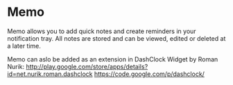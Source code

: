 Memo
====

Memo allows you to add quick notes and create reminders in your notification tray. All notes are stored and can be viewed, edited or deleted at a later time. 

Memo can aslo be added as an extension in DashClock Widget by Roman Nurik:
http://play.google.com/store/apps/details?id=net.nurik.roman.dashclock
https://code.google.com/p/dashclock/

